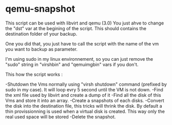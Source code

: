 # qemu-snapshot

This script can be used with libvirt and qemu (3.0)
You just ahve to change the "dst" var at the begining of the script. This should contains the destination folder of your backup.

One you did that, you just have to call the script with the name of the vm you want to backup as parameter.

I'm using sudo in my linux environnement, so you can just remove the "sudo" string in "virshbin" and "qemuimgbin" vars if you don't.

This how the script works :

-Shutdown the Vms normally using "virsh shutdown" command (prefixed by sudo in my case). It will loop evry 5 second until the VM is not down.
-Find the xml file used by libvirt and create a dump of it
-Find all the disk of this Vms and store it into an array.
-Create a snapshots of each disks.
-Convert the disk into the destination file, this tricks will thrink the disk. By default a thin provissionning is used when a virtual disk is created. This way only the real used space will be stored
-Delete the snapshot.
